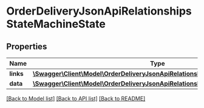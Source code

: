 # OrderDeliveryJsonApiRelationshipsStateMachineState

## Properties
Name | Type | Description | Notes
------------ | ------------- | ------------- | -------------
**links** | [**\Swagger\Client\Model\OrderDeliveryJsonApiRelationshipsStateMachineStateLinks**](OrderDeliveryJsonApiRelationshipsStateMachineStateLinks.md) |  | [optional] 
**data** | [**\Swagger\Client\Model\OrderDeliveryJsonApiRelationshipsStateMachineStateData**](OrderDeliveryJsonApiRelationshipsStateMachineStateData.md) |  | [optional] 

[[Back to Model list]](../../README.md#documentation-for-models) [[Back to API list]](../../README.md#documentation-for-api-endpoints) [[Back to README]](../../README.md)

